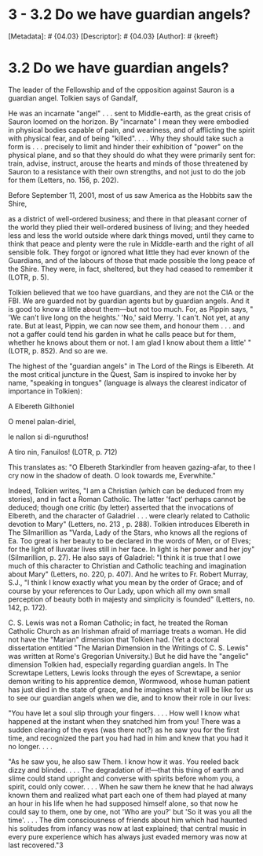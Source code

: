# 3 - 3.2 Do we have guardian angels?
[Metadata]: # {04.03}
[Descriptor]: # {04.03}
[Author]: # {kreeft}

# 3.2 Do we have guardian angels?
The leader of the Fellowship and of the opposition against Sauron is a guardian
angel. Tolkien says of Gandalf,

He was an incarnate "angel" . . . sent to Middle-earth, as the great crisis of
Sauron loomed on the horizon. By "incarnate" I mean they were embodied in
physical bodies capable of pain, and weariness, and of afflicting the spirit
with physical fear, and of being "killed". . . . Why they should take such a
form is . . . precisely to limit and hinder their exhibition of "power" on the
physical plane, and so that they should do what they were primarily sent for:
train, advise, instruct, arouse the hearts and minds of those threatened by
Sauron to a resistance with their own strengths, and not just to do the job for
them (Letters, no. 156, p. 202).

Before September 11, 2001, most of us saw America as the Hobbits saw the Shire,

as a district of well-ordered business; and there in that pleasant corner of
the world they plied their well-ordered business of living; and they heeded
less and less the world outside where dark things moved, until they came to
think that peace and plenty were the rule in Middle-earth and the right of all
sensible folk. They forgot or ignored what little they had ever known of the
Guardians, and of the labours of those that made possible the long peace of the
Shire. They were, in fact, sheltered, but they had ceased to remember it (LOTR,
p. 5).

Tolkien believed that we too have guardians, and they are not the CIA or the
FBI. We are guarded not by guardian agents but by guardian angels. And it is
good to know a little about them—but not too much. For, as Pippin says, " 'We
can't live long on the heights.' 'No,' said Merry. 'I can't. Not yet, at any
rate. But at least, Pippin, we can now see them, and honour them . . . and not
a gaffer could tend his garden in what he calls peace but for them, whether he
knows about them or not. I am glad I know about them a little' " (LOTR, p.
852). And so are we.

The highest of the "guardian angels" in The Lord of the Rings is Elbereth. At
the most critical juncture in the Quest, Sam is inspired to invoke her by name,
"speaking in tongues" (language is always the clearest indicator of importance
in Tolkien):

A Elbereth Gilthoniel

O menel palan-diriel,

le nallon si di-nguruthos!

A tiro nin, Fanuilos! (LOTR, p. 712)

This translates as: "O Elbereth Starkindler from heaven gazing-afar, to thee I
cry now in the shadow of death. O look towards me, Everwhite."

Indeed, Tolkien writes, "I am a Christian (which can be deduced from my
stories), and in fact a Roman Catholic. The latter 'fact' perhaps cannot be
deduced; though one critic (by letter) asserted that the invocations of
Elbereth, and the character of Galadriel . . . were clearly related to Catholic
devotion to Mary" (Letters, no. 213 , p. 288). Tolkien introduces Elbereth in
The Silmarillion as "Varda, Lady of the Stars, who knows all the regions of Ea.
Too great is her beauty to be declared in the words of Men, or of Elves; for
the light of Iluvatar lives still in her face. In light is her power and her
joy" (Silmarillion, p. 27). He also says of Galadriel: "I think it is true that
I owe much of this character to Christian and Catholic teaching and imagination
about Mary" (Letters, no. 220, p. 407). And he writes to Fr. Robert Murray,
S.J., "I think I know exactly what you mean by the order of Grace; and of
course by your references to Our Lady, upon which all my own small perception
of beauty both in majesty and simplicity is founded" (Letters, no. 142, p.
172).

C. S. Lewis was not a Roman Catholic; in fact, he treated the Roman Catholic
Church as an Irishman afraid of marriage treats a woman. He did not have the
"Marian" dimension that Tolkien had. (Yet a doctoral dissertation entitled "The
Marian Dimension in the Writings of C. S. Lewis" was written at Rome's
Gregorian University.) But he did have the "angelic" dimension Tolkien had,
especially regarding guardian angels. In The Screwtape Letters, Lewis looks
through the eyes of Screwtape, a senior demon writing to his apprentice demon,
Wormwood, whose human patient has just died in the state of grace, and he
imagines what it will be like for us to see our guardian angels when we die,
and to know their role in our lives:

"You have let a soul slip through your fingers. . . . How well I know what
happened at the instant when they snatched him from you! There was a sudden
clearing of the eyes (was there not?) as he saw you for the first time, and
recognized the part you had had in him and knew that you had it no longer. . .
.

"As he saw you, he also saw Them. I know how it was. You reeled back dizzy and
blinded. . . . The degradation of it!—that this thing of earth and slime could
stand upright and converse with spirits before whom you, a spirit, could only
cower. . . . When he saw them he knew that he had always known them and
realized what part each one of them had played at many an hour in his life when
he had supposed himself alone, so that now he could say to them, one by one,
not 'Who are you?' but 'So it was you all the time'. . . . The dim
consciousness of friends about him which had haunted his solitudes from infancy
was now at last explained; that central music in every pure experience which
has always just evaded memory was now at last recovered."3

